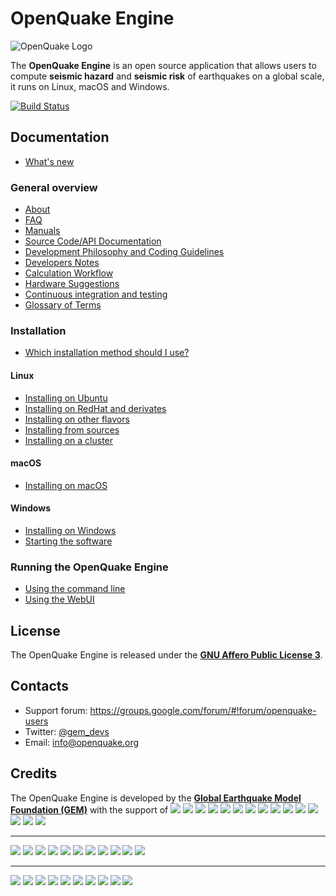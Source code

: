 # OpenQuake Engine

![OpenQuake Logo](https://www.globalquakemodel.org/media/storage/oq-logo.png)

The **OpenQuake Engine** is an open source application that allows users to compute **seismic hazard** and **seismic risk** of earthquakes on a global scale, it runs on Linux, macOS and Windows.

[![Build Status](https://ci.openquake.org/job/master_oq-engine/badge/icon)](https://ci.openquake.org/job/master_oq-engine/)

## Documentation

* [What's new](https://github.com/gem/oq-engine/tree/new-doc/doc/whats-new.md)

### General overview

* [About](https://github.com/gem/oq-engine/tree/new-doc/doc/about.md)
* [FAQ](https://github.com/gem/oq-engine/tree/new-doc/doc/faq.md)
* [Manuals](http://www.globalquakemodel.org/openquake/support/documentation/engine/#manual-latest-stable)
* [Source Code/API Documentation](http://docs.openquake.org/oq-engine/)
* [Development Philosophy and Coding Guidelines](https://github.com/gem/oq-engine/tree/new-doc/doc/development-guidelines.md)
* [Developers Notes](https://github.com/gem/oq-engine/tree/new-doc/doc/development-notes.md)
* [Calculation Workflow](https://github.com/gem/oq-engine/tree/new-doc/doc/calculation-workflow.md)
* [Hardware Suggestions](https://github.com/gem/oq-engine/tree/new-doc/doc/hardware-suggestions.md)
* [Continuous integration and testing](https://github.com/gem/oq-engine/tree/new-doc/doc/testing.md)
* [Glossary of Terms](https://github.com/gem/oq-engine/tree/new-doc/doc/glossary.md)

### Installation

* [Which installation method should I use?](https://github.com/gem/oq-engine/tree/new-doc/doc/installing/overview.md)

#### Linux

* [Installing on Ubuntu](https://github.com/gem/oq-engine/tree/new-doc/doc/installing/ubuntu.md)
* [Installing on RedHat and derivates](https://github.com/gem/oq-engine/tree/new-doc/doc/installing/rhel.md)
* [Installing on other flavors](https://github.com/gem/oq-engine/tree/new-doc/doc/installing/linux-generic.md)
* [Installing from sources](https://github.com/gem/oq-engine/tree/new-doc/doc/installing/development.md)
* [Installing on a cluster](https://github.com/gem/oq-engine/tree/new-doc/doc/installing/cluster.md)

#### macOS

* [Installing on macOS](https://github.com/gem/oq-engine/tree/new-doc/doc/installing/macos.md)

#### Windows

* [Installing on Windows](https://github.com/gem/oq-engine/tree/new-doc/doc/installing/windows.md)
* [Starting the software](https://github.com/gem/oq-engine/tree/new-doc/doc/running/windows.md)

### Running the OpenQuake Engine

* [Using the command line](https://github.com/gem/oq-engine/tree/new-doc/doc/running/unix.md)
* [Using the WebUI](https://github.com/gem/oq-engine/tree/new-doc/doc/running/server.md)


## License

The OpenQuake Engine is released under the **[GNU Affero Public License 3](https://github.com/gem/oq-engine/blob/new-doc/LICENSE)**.

## Contacts

* Support forum: https://groups.google.com/forum/#!forum/openquake-users
* Twitter: [@gem_devs](https://twitter.com/gem_devs)
* Email: info@openquake.org

## Credits

The OpenQuake Engine is developed by the **[Global Earthquake Model Foundation (GEM)](http://gem.foundation)** with the support of
![](https://www.globalquakemodel.org/media/sponsor/aus.png)
![](https://www.globalquakemodel.org/media/sponsor/cidigen.png)
![](https://www.globalquakemodel.org/media/sponsor/sg_170x104.jpg)
![](https://www.globalquakemodel.org/media/sponsor/gfz.png)
![](https://www.globalquakemodel.org/media/sponsor/pcn.jpg)
![](https://www.globalquakemodel.org/media/sponsor/nied.png)
![](https://www.globalquakemodel.org/media/sponsor/nset.png)
![](https://www.globalquakemodel.org/media/sponsor/morst.jpg)
![](https://www.globalquakemodel.org/media/sponsor/RCN.jpg)
![](https://www.globalquakemodel.org/media/sponsor/swiss_1.jpg)
![](https://www.globalquakemodel.org/media/sponsor/tem.jpg)
![](https://www.globalquakemodel.org/media/sponsor/TCIP-01.png)
![](https://www.globalquakemodel.org/media/sponsor/nerc.png)
![](https://www.globalquakemodel.org/media/sponsor/usaid_BsOsE8Z_QZnaG6c.jpg)
![](https://www.globalquakemodel.org/media/sponsor/FUNVISIS_GEM_logo.png)

***

![](https://www.globalquakemodel.org/media/sponsor/FMGlobal.jpg)
![](https://www.globalquakemodel.org/media/sponsor/hannoverRe.jpg)
![](https://www.globalquakemodel.org/media/sponsor/Nephila.jpg)
![](https://www.globalquakemodel.org/media/sponsor/munichre_HwOCwR4.jpg)
![](https://www.globalquakemodel.org/media/sponsor/zurich_3eh504q.jpg)
![](https://www.globalquakemodel.org/media/sponsor/Air_JlQh6Ke.jpg)
![](https://www.globalquakemodel.org/media/sponsor/sur_170x104.jpg)
![](https://www.globalquakemodel.org/media/sponsor/EUCENTRE_BRAw8x4.jpg)
![](https://www.globalquakemodel.org/media/sponsor/GiroJ.jpg)
![](https://www.globalquakemodel.org/media/sponsor/arup.jpg)
![](https://www.globalquakemodel.org/media/sponsor/OYO_1.jpg)

***

![](https://www.globalquakemodel.org/media/sponsor/OECD.jpg)
![](https://www.globalquakemodel.org/media/sponsor/worldbank_2.jpg)
![](https://www.globalquakemodel.org/media/sponsor/ISDR.jpg)
![](https://www.globalquakemodel.org/media/sponsor/Unesco.jpg)
![](https://www.globalquakemodel.org/media/sponsor/iaspei.jpg)
![](https://www.globalquakemodel.org/media/sponsor/iaee.jpg)
![](https://www.globalquakemodel.org/media/sponsor/istructe.jpg)
![](https://www.globalquakemodel.org/media/sponsor/cssc.jpg)
![](https://www.globalquakemodel.org/media/sponsor/IRDRICSU.png)
![](https://www.globalquakemodel.org/media/sponsor/EERI_GEM.png)
